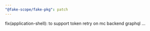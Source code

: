 ```yaml
---
"@fake-scope/fake-pkg": patch
---
```


fix(application-shell): to support token retry on mc backend graphql …
